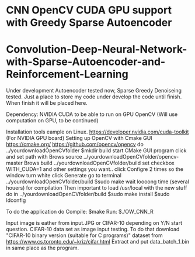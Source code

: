 # CNN OpenCV CUDA GPU support with Greedy Sparse Autoencoder 
# Convolution-Deep-Neural-Network-with-Sparse-Autoencoder-and-Reinforcement-Learning
Under development Autoencoder tested now, Sparse Greedy Denoiseing tested. Just a place to store my code under develop the code until finish.
When finish it will be placed here.

Dependency:
NVIDIA CUDA to be able to run on GPU
OpenCV (Will use computation on GPU, to be continued)

Installation tools eample on Linux.
https://developer.nvidia.com/cuda-toolkit (For NVIDIA GPU board)
Setting up OpenCV with Cmake GUI
https://cmake.org/
https://github.com/opencv/opencv
do ../yourdownloadOpenCVfolder
$mkdir build
start CMake GUI program
click and set path with 
Brows source ../yourdownloadOpenCVfolder/opencv-master
Brows build ../yourdownloadOpenCVfolder/build
set checkbox
WITH_CUDA=1
and other settings you want..
click Configre 2 times so the window turn white
click Generate
go to terminal ../yourdownloadOpenCVfolder/build
$sudo make
wait loooong time (several houers) for compilation
Then important to load /usr/local
with the new stuff do in ../yourdownloadOpenCVfolder/build
$sudo make install
$sudo ldconfig

To do the application do
Compile:
$make
Run:
$./OW_CNN_R


Input image is eather from input.JPG or CIFAR-10 depending on Y/N start question. 
CIFAR-10 data set as image input testing. 
To do that download "CIFAR-10 binary version (suitable for C programs)" dataset from
https://www.cs.toronto.edu/~kriz/cifar.html
Extract and put data_batch_1.bin in same place as the program. 
